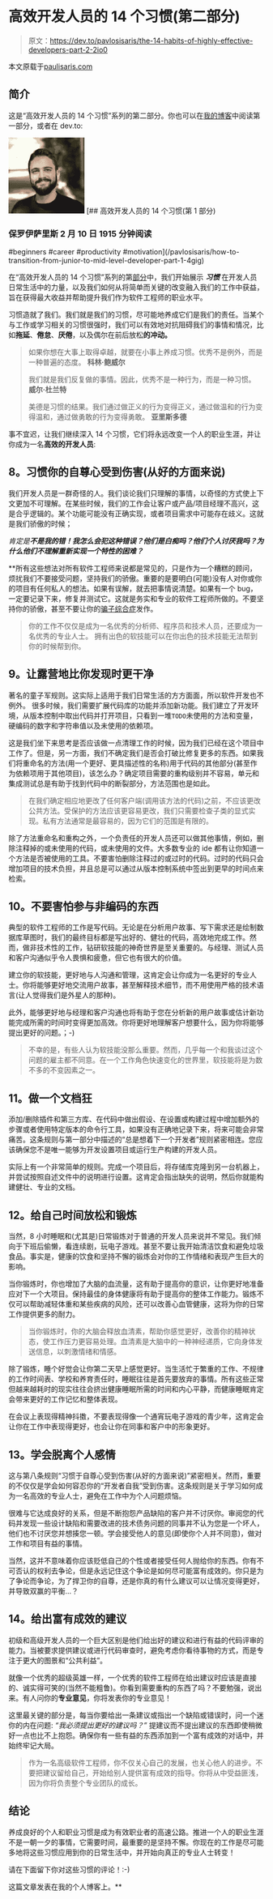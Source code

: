 # 高效开发人员的 14 个习惯(第二部分)

> 原文：<https://dev.to/pavlosisaris/the-14-habits-of-highly-effective-developers-part-2-2io0>

本文原载于[paulisaris.com](https://paulisaris.com/the-14-habits-of-highly-effective-developers-part-2/)

## 简介

这是“高效开发人员的 14 个习惯”系列的第二部分。你也可以在[我的博客](https://paulisaris.com/the-14-habits-of-highly-effective-developers-part-1/)中阅读第一部分，或者在 dev.to:

[![pavlosisaris image](img/645ccd0d16c2a405ceec6feb0688bc57.png)](/pavlosisaris) [## 高效开发人员的 14 个习惯(第 1 部分)

### 保罗伊萨里斯 2 月 10 日 1915 分钟阅读

#beginners #career #productivity #motivation](/pavlosisaris/how-to-transition-from-junior-to-mid-level-developer-part-1-4gig)

在“高效开发人员的 14 个习惯”系列的第[部分](https://dev.to/pavlosisaris/how-to-transition-from-junior-to-mid-level-developer-part-1-4gig)中，我们开始展示 ***习惯*** 在开发人员日常生活中的力量，以及我们如何从将简单而关键的改变融入我们的工作中获益，旨在获得最大收益并帮助提升我们作为软件工程师的职业水平。

习惯造就了我们。我们就是我们的习惯，尽可能地养成它们是我们的责任。当某个与工作或学习相关的习惯很强时，我们可以有效地对抗阻碍我们的事情和情况，比如**拖延**、**倦怠**、**厌倦**，以及偶尔在前后放松**的冲动。**

> 如果你想在大事上取得卓越，就要在小事上养成习惯。优秀不是例外，而是一种普遍的态度。
> **科林·鲍威尔**
> 
> 我们就是我们反复做的事情。因此，优秀不是一种行为，而是一种习惯。
> **威尔·杜兰特**
> 
> 美德是习惯的结果。我们通过做正义的行为变得正义，通过做温和的行为变得温和，通过做勇敢的行为变得勇敢。
> **亚里斯多德**

事不宜迟，让我们继续深入 14 个习惯，它们将永远改变一个人的职业生涯，并让你成为一名**高效的开发人员**:

## 8。习惯你的自尊心受到伤害(从好的方面来说)

我们开发人员是一群奇怪的人。我们谈论我们只理解的事情，以奇怪的方式使上下文更加不可理解。在某些时候，我们的工作会让客户或产品/项目经理不高兴，这是合乎逻辑的。某个功能可能没有正确实现，或者项目需求中可能存在歧义。这就是我们骄傲的时候；

*肯定是**不是我的错！我怎么会犯这种错误？他们是白痴吗？他们个人讨厌我吗？为什么他们不理解重新实现一个特性的困难？***

 **所有这些想法对所有软件工程师来说都是常见的，只是作为一个糟糕的顾问，烦扰我们不要接受问题，坚持我们的骄傲。重要的是要明白(可能)没有人对你或你的项目有任何私人的想法。如果有误解，就去把事情说清楚。如果有一个 bug，一定要记录下来，修复并测试它。这就是务实和专业的软件工程师所做的。不要坚持你的骄傲，甚至不要让你的[骗子综合症](https://en.wikipedia.org/wiki/Impostor_syndrome)发作。

> 你的工作不仅仅是成为一名优秀的分析师、程序员和技术人员，还要成为一名优秀的专业人士。
> 拥有出色的软技能可以在你出色的技术技能无法帮到你的时候帮到你。

## 9。让露营地比你发现时更干净

著名的童子军规则。这实际上适用于我们日常生活的方方面面，所以软件开发也不例外。
很多时候，我们需要扩展代码库的功能并添加新功能。我们建立了开发环境，从版本控制中取出代码并打开项目，只看到一堆`TODO`未使用的方法和变量，硬编码的数字和字符串值以及未使用的依赖项。

这是我们坐下来思考是否应该做一点清理工作的时候，因为我们已经在这个项目中工作了。但是，另一方面，我们不确定我们是否会打破比修复更多的东西。如果我们将重命名的方法(用一个更好、更具描述性的名称)用于代码的其他部分(甚至作为依赖项用于其他项目)，该怎么办？确定项目需要的重构级别并不容易，单元和集成测试总是有助于找到代码中的断裂部分，方法范围也是如此。

> 在我们确定相应地更改了任何客户端(调用该方法的代码)之前，不应该更改公共方法。受保护的方法应该更容易更改，我们只需要检查子类的显式实现。私有方法通常是最容易的，因为它们的范围是有限的。

除了方法重命名和重构之外，一个负责任的开发人员还可以做其他事情，例如，删除注释掉的或未使用的代码，或未使用的文件。大多数专业的 ide 都有让你知道一个方法是否被使用的工具。不要害怕删除注释过的或过时的代码。过时的代码只会增加项目的技术负担，并且总是可以通过从版本控制系统中签出到更早的时间点来检索。

## 10。不要害怕参与非编码的东西

典型的软件工程师的工作是写代码。无论是在分析用户故事、写下需求还是绘制数据库草图时，我们的最终目标都是写出好的、健壮的代码，高效地完成工作。然而，做非技术性的工作，钻研软技能的神奇世界是至关重要的。与经理、测试人员和客户沟通似乎令人畏惧和疲惫，但它也有很大的价值。

建立你的软技能，更好地与人沟通和管理，这肯定会让你成为一名更好的专业人士。你将能够更好地交流用户故事，甚至解释技术细节，而不用使用严格的技术语言(让人觉得我们是外星人的那种)。

此外，能够更好地与经理和客户沟通也将有助于您在分析新的用户故事或估计新功能完成所需的时间时变得更加高效。你将更好地理解客户想要什么，因为你将能够提出更好的问题。；-)

> 不幸的是，有些人认为软技能没那么重要。然而，几乎每一个和我谈过这个问题的雇主都不同意。在一个工作角色快速变化的世界里，软技能将是为数不多的不变因素之一。

## 11。做一个文档狂

添加/删除插件和第三方库、在代码中做出假设、在设置或构建过程中增加额外的步骤或者使用特定版本的命令行工具，如果没有正确地记录下来，将来可能会非常痛苦。这条规则与第一部分中描述的“总是想着下一个开发者”规则紧密相连。您应该确保您不是唯一能够为开发设置项目或运行生产构建的开发人员。

实际上有一个非常简单的规则。完成一个项目后，将存储库克隆到另一台机器上，并尝试按照自述文件中的说明进行设置。这肯定会指出缺失的说明，然后你就能构建健壮、专业的文档。

## 12。给自己时间放松和锻炼

当然，8 小时睡眠和(尤其是)日常锻炼对于普通的开发人员来说并不常见。我们倾向于下班后偷懒，看连续剧，玩电子游戏。甚至不要让我开始清洁饮食和避免垃圾食品。事实是，健康的饮食和坚持不懈的锻炼会对你的工作情绪和表现产生巨大的影响。

当你锻炼时，你也增加了大脑的血流量，这有助于提高你的意识，让你更好地准备应对下一个大项目。保持最佳的身体健康将有助于提高你的整体工作能力。锻炼不仅可以帮助减轻体重和某些疾病的风险，还可以改善心血管健康，这将为你的日常工作提供更多的耐力。

> 当你锻炼时，你的大脑会释放血清素，帮助你感觉更好，改善你的精神状态，使工作压力更容易处理。血清素是大脑中的一种神经递质，它向身体发送信息，以刺激情绪和情感。

除了锻炼，睡个好觉会让你第二天早上感觉更好。当生活忙于繁重的工作、不规律的工作时间表、学校和养育责任时，睡眠往往是首先要放弃的事情。所有这些正常但越来越耗时的现实往往会挤出健康睡眠所需的时间和内心平静，而健康睡眠肯定会带来更好的工作记忆和整体表现。

在会议上表现得精神抖擞，不要表现得像一个通宵玩电子游戏的青少年，这肯定会让你在工作中表现得更好，也会让你在同事和客户中的形象更好。

## 13。学会脱离个人感情

这与第八条规则“习惯于自尊心受到伤害(从好的方面来说)”紧密相关。然而，重要的不仅仅是学会如何容忍你的“开发者自我”受到伤害。这条规则是关于学习如何成为一名高效的专业人士，避免在工作中为个人问题烦恼。

很难与它达成良好的关系，但是不断抱怨产品缺陷的客户并不讨厌你。审阅您的代码并发现一些设计缺陷和需要改进的技术债务问题的同事并不认为您是一个坏人，他们也不讨厌您并想揍您一顿。学会接受他人的意见(即使你个人并不同意)，做对工作和项目有益的事情。

当然，这并不意味着你应该贬低自己的个性或者接受任何人抛给你的东西。你有不可否认的权利去争论，但是永远记住这个争论是如何尽可能富有成效的。你只是为了争论而争论，为了捍卫你的自尊，还是你真的有什么建议可以让情况变得更好，并导致双赢的平衡...？

## 14。给出富有成效的建议

初级和高级开发人员的一个巨大区别是他们给出好的建议和进行有益的代码评审的能力。当被要求提供建议或进行代码审查时，避免考虑你看待事物的方式，而是专注于更大的图景和“公共利益”。

就像一个优秀的超级英雄一样，一个优秀的软件工程师在给出建议时应该是直接的、诚实得可笑的(当然不能粗鲁)。你看到需要重构的东西了吗？不要勉强，说出来。有人问你的**专业意见**，你将发表你的专业意见！

这里最关键的部分是，每当你要给出一条建议或指出一个缺陷或错误时，问一个迷你的内在问题:
*“我必须提出更好的建议吗？”*
提建议而不提出建议的东西即使稍微好一点也比不上抱怨。确保你有一些有益的东西添加到一个富有成效的对话中，并始终牢记大局。

> 作为一名高级软件工程师，你不仅关心自己的发展，也关心他人的进步。不要把建议留给自己，开始给别人提供富有成效的指导。你将从中受益匪浅，因为你将负责整个专业团队的成长。

## 结论

养成良好的个人和职业习惯是成为有效职业者的高速公路。推进一个人的职业生涯不是一朝一夕的事情，它需要时间，最重要的是坚持不懈。你现在的工作是尽可能多地将这些习惯应用到你的日常生活中，并开始向真正的专业人士转变！

请在下面留下你对这些习惯的评论！:-)

这篇文章发表在我的个人博客上。**